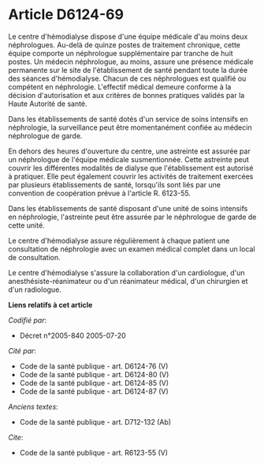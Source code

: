 # Article D6124-69

Le centre d'hémodialyse dispose d'une équipe médicale d'au moins deux néphrologues. Au-delà de quinze postes de traitement
chronique, cette équipe comporte un néphrologue supplémentaire par tranche de huit postes. Un médecin néphrologue, au moins,
assure une présence médicale permanente sur le site de l'établissement de santé pendant toute la durée des séances
d'hémodialyse. Chacun de ces néphrologues est qualifié ou compétent en néphrologie. L'effectif médical demeure conforme à la
décision d'autorisation et aux critères de bonnes pratiques validés par la Haute Autorité de santé.

Dans les établissements de santé dotés d'un service de soins intensifs en néphrologie, la surveillance peut être
momentanément confiée au médecin néphrologue de garde.

En dehors des heures d'ouverture du centre, une astreinte est assurée par un néphrologue de l'équipe médicale susmentionnée.
Cette astreinte peut couvrir les différentes modalités de dialyse que l'établissement est autorisé à pratiquer. Elle peut
également couvrir les activités de traitement exercées par plusieurs établissements de santé, lorsqu'ils sont liés par une
convention de coopération prévue à l'article R. 6123-55.

Dans les établissements de santé disposant d'une unité de soins intensifs en néphrologie, l'astreinte peut être assurée par
le néphrologue de garde de cette unité.

Le centre d'hémodialyse assure régulièrement à chaque patient une consultation de néphrologie avec un examen médical complet
dans un local de consultation.

Le centre d'hémodialyse s'assure la collaboration d'un cardiologue, d'un anesthésiste-réanimateur ou d'un réanimateur
médical, d'un chirurgien et d'un radiologue.

**Liens relatifs à cet article**

_Codifié par_:

  - Décret n°2005-840 2005-07-20

_Cité par_:

  - Code de la santé publique - art. D6124-76 (V)
  - Code de la santé publique - art. D6124-80 (V)
  - Code de la santé publique - art. D6124-85 (V)
  - Code de la santé publique - art. D6124-87 (V)

_Anciens textes_:

  - Code de la santé publique - art. D712-132 (Ab)

_Cite_:

  - Code de la santé publique - art. R6123-55 (V)
